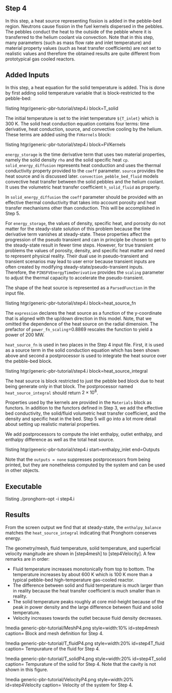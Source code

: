 ## Step 4

In this step, a heat source representing fission is added in the pebble-bed region.
Neutrons cause fission in the fuel kernels dispersed in the pebbles. The pebbles conduct the heat to the outside of the pebble where it is
transferred to the helium coolant via convection.
Note that in this step, many parameters (such as mass flow rate and inlet temperature) and material property values (such as heat transfer coefficients) are not set to realistic values and therefore the obtained results are quite different from prototypical gas cooled reactors.

## Added Inputs

In this step, a heat equation for the solid temperature is added. This is done by first adding
solid temperature variable that is block-restricted to the pebble-bed:

!listing htgr/generic-pbr-tutorial/step4.i block=T_solid

The initial temperature is set to the inlet temperature `${T_inlet}` which is $300$ K.
The solid heat conduction equation contains four terms: time derivative, heat conduction, source, and
convective cooling by the helium. These terms are added using the `FVKernels` block:

!listing htgr/generic-pbr-tutorial/step4.i block=FVKernels

`energy_storage` is the time derivative term that uses two material properties, namely the solid
density `rho` and the solid specific heat `cp`. `solid_energy_diffusion` represents heat conduction
and uses the thermal conductivity property provided to the `coeff` parameter. `source` provides the heat source
and is discussed later. `convection_pebble_bed_fluid` models convective heat transfer between
the solid pebbles and the helium coolant. It uses the volumetric heat transfer coefficient `h_solid_fluid`
as property.

In `solid_energy_diffusion` the `coeff` parameter should be provided with an effective
thermal conductivity that takes into account porosity and heat transfer mechanisms other than conduction. This will be accomplished in Step 5.

For `energy_storage`, the values of density, specific heat, and porosity do not matter for the steady-state solution of this problem because the time derivative term vanishes at steady-state. These properties affect the progression of the pseudo transient and can in principle be chosen to get to the steady-state result in fewer time steps. However, for true transient problems
the values of porosity, density, and specific heat matter and need to represent physical reality. Their dual use in pseudo-transient and transient scenarios may lead to user error because transient inputs are often created by modifying steady-state/pseudo-transient inputs. Therefore, the `PINSFVEnergyTimeDerivative` provides the `scaling` parameter to adjust the thermal capacity to accelerate the pseudo-transient.

The shape of the heat source is represented as a `ParsedFunction` in the input file.

!listing htgr/generic-pbr-tutorial/step4.i block=heat_source_fn

The `expression` declares the heat source as a function of the y-coordinate that is aligned with the up/down direction in this model. Note, that we omitted the dependence of the heat source on the radial dimension. The prefactor of `power_fn_scaling`=$0.8869$ rescales the function to yield a power of 200 MW.

`heat_source_fn` is used in two places in the Step 4 input file. First, it is used as a source term in the solid conduction equation which has
been shown above and second a postprocessor is used to integrate the heat source over the pebble-bed block.

!listing htgr/generic-pbr-tutorial/step4.i block=heat_source_integral

The heat source is block restricted to just the pebble bed block due to heat being generate only in that block. The postprocessor named `heat_source_integral`
should return $2 \times 10^8$.

Properties used by the kernels are provided in the `Materials` block as functors. In addition to the functors defined in Step 3, we add the effective bed conductivity,
the solid/fluid volumetric heat transfer coefficient, and the density and specific heat in the bed.
Step 5 will go into a lot more detail about setting up realistic material properties.

We add postprocessors to compute the inlet enthalpy, outlet enthalpy, and enthalpy difference as well as the total heat source.

!listing htgr/generic-pbr-tutorial/step4.i start=enthalpy_inlet end=Outputs

Note that the `outputs = none` suppresses postprocessors from being printed, but they are nonetheless computed by the system and can be used
in other objects.

## Executable

!listing
./pronghorn-opt -i step4.i

## Results

From the screen output we find that at steady-state, the `enthalpy_balance` matches the `heat_source_integral` indicating that Pronghorn conserves
energy.

The geometry/mesh, fluid temperature, solid temperature, and superficial velocity mangitude are shown in [step4mesh] to [step4Velocity].
A few remarks are in order:


- Fluid temperature increases monotonically from top to bottom. The temperature increases by about $600$ K which is $100$ K more than a typical pebble-bed high-temperature gas-cooled reactor.
- The difference between solid and fluid temperature is much larger than in reality because the heat transfer coefficient is much smaller than in reality.
- The solid temperature peaks roughly at core mid-height because of the peak in power density and the large difference between fluid and solid temperature.
- Velocity increases towards the outlet because fluid density decreases.


!media generic-pbr-tutorial/MeshP4.png
        style=width:10%
        id=step4mesh
        caption= Block and mesh definition for Step 4.

!media generic-pbr-tutorial/T_fluidP4.png
        style=width:20%
        id=step4T_fluid
        caption= Tempurature of the fluid for Step 4.

!media generic-pbr-tutorial/T_solidP4.png
        style=width:20%
        id=step4T_solid
        caption= Tempurature of the solid for Step 4. Note that the cavity is not shown in this figure.

!media generic-pbr-tutorial/VelocityP4.png
        style=width:20%
        id=step4Velocity
        caption= Velocity of the system for Step 4.
